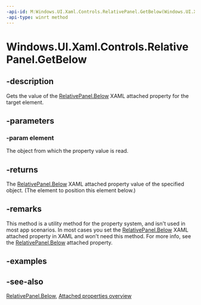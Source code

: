 ```yaml
---
-api-id: M:Windows.UI.Xaml.Controls.RelativePanel.GetBelow(Windows.UI.Xaml.UIElement)
-api-type: winrt method
---
```


<!-- Method syntax
public object GetBelow(Windows.UI.Xaml.UIElement element)
-->

# Windows.UI.Xaml.Controls.RelativePanel.GetBelow

## -description
Gets the value of the [RelativePanel.Below](relativepanel_below.md) XAML attached property for the target element.



## -parameters
### -param element
The object from which the property value is read.

## -returns
The [RelativePanel.Below](relativepanel_below.md) XAML attached property value of the specified object. (The element to position this element below.)

## -remarks
This method is a utility method for the property system, and isn't used in most app scenarios. In most cases you set the [RelativePanel.Below](relativepanel_below.md) XAML attached property in XAML and won't need this method. For more info, see the [RelativePanel.Below](relativepanel_below.md) attached property.

## -examples

## -see-also

[RelativePanel.Below](relativepanel_below.md), [Attached properties overview](/windows/uwp/xaml-platform/attached-properties-overview)
